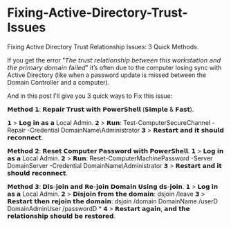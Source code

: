 # Fixing-Active-Directory-Trust-Issues

Fixing Active Directory Trust Relationship Issues: 3 Quick Methods.

If you get the error "𝘛𝘩𝘦 𝘵𝘳𝘶𝘴𝘵 𝘳𝘦𝘭𝘢𝘵𝘪𝘰𝘯𝘴𝘩𝘪𝘱 𝘣𝘦𝘵𝘸𝘦𝘦𝘯 𝘵𝘩𝘪𝘴 𝘸𝘰𝘳𝘬𝘴𝘵𝘢𝘵𝘪𝘰𝘯 𝘢𝘯𝘥 𝘵𝘩𝘦 𝘱𝘳𝘪𝘮𝘢𝘳𝘺 𝘥𝘰𝘮𝘢𝘪𝘯 𝘧𝘢𝘪𝘭𝘦𝘥" it’s often due to the computer losing sync with Active Directory (like when a password update is missed between the Domain Controller and a computer).

And in this post I'll give you 3 quick ways to Fix this issue: 

𝗠𝗲𝘁𝗵𝗼𝗱 𝟭: 𝗥𝗲𝗽𝗮𝗶𝗿 𝗧𝗿𝘂𝘀𝘁 𝘄𝗶𝘁𝗵 𝗣𝗼𝘄𝗲𝗿𝗦𝗵𝗲𝗹𝗹 (𝗦𝗶𝗺𝗽𝗹𝗲 & 𝗙𝗮𝘀𝘁).

𝟭️ > 𝗟𝗼𝗴 𝗶𝗻 𝗮𝘀 𝗮 Local Admin.
𝟮️ > 𝗥𝘂𝗻: Test-ComputerSecureChannel -Repair -Credential DomainName\Administrator
𝟯️ > 𝗥𝗲𝘀𝘁𝗮𝗿𝘁 𝗮𝗻𝗱 𝗶𝘁 𝘀𝗵𝗼𝘂𝗹𝗱 𝗿𝗲𝗰𝗼𝗻𝗻𝗲𝗰𝘁.

𝗠𝗲𝘁𝗵𝗼𝗱 𝟮: 𝗥𝗲𝘀𝗲𝘁 𝗖𝗼𝗺𝗽𝘂𝘁𝗲𝗿 𝗣𝗮𝘀𝘀𝘄𝗼𝗿𝗱 𝘄𝗶𝘁𝗵 𝗣𝗼𝘄𝗲𝗿𝗦𝗵𝗲𝗹𝗹.
𝟭️ > 𝗟𝗼𝗴 𝗶𝗻 𝗮𝘀 𝗮 Local Admin.
𝟮️ > 𝗥𝘂𝗻: Reset-ComputerMachinePassword -Server DomainServer -Credential DomainName\Administrator
𝟯️ > 𝗥𝗲𝘀𝘁𝗮𝗿𝘁 𝗮𝗻𝗱 𝗶𝘁 𝘀𝗵𝗼𝘂𝗹𝗱 𝗿𝗲𝗰𝗼𝗻𝗻𝗲𝗰𝘁.

𝗠𝗲𝘁𝗵𝗼𝗱 𝟯: 𝗗𝗶𝘀-𝗷𝗼𝗶𝗻 𝗮𝗻𝗱 𝗥𝗲-𝗷𝗼𝗶𝗻 𝗗𝗼𝗺𝗮𝗶𝗻 𝗨𝘀𝗶𝗻𝗴 𝗱𝘀-𝗷𝗼𝗶𝗻.
𝟭️ > 𝗟𝗼𝗴 𝗶𝗻 𝗮𝘀 𝗮 Local Admin.
𝟮️ > 𝗗𝗶𝘀𝗷𝗼𝗶𝗻 𝗳𝗿𝗼𝗺 𝘁𝗵𝗲 𝗱𝗼𝗺𝗮𝗶𝗻: dsjoin /leave
𝟯️ > 𝗥𝗲𝘀𝘁𝗮𝗿𝘁 𝘁𝗵𝗲𝗻 𝗿𝗲𝗷𝗼𝗶𝗻 𝘁𝗵𝗲 𝗱𝗼𝗺𝗮𝗶𝗻: dsjoin /domain DomainName /userD DomainAdminUser /passwordD *
𝟰️ > 𝗥𝗲𝘀𝘁𝗮𝗿𝘁 𝗮𝗴𝗮𝗶𝗻, 𝗮𝗻𝗱 𝘁𝗵𝗲 𝗿𝗲𝗹𝗮𝘁𝗶𝗼𝗻𝘀𝗵𝗶𝗽 𝘀𝗵𝗼𝘂𝗹𝗱 𝗯𝗲 𝗿𝗲𝘀𝘁𝗼𝗿𝗲𝗱.
